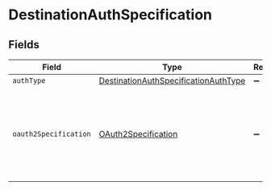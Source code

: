 # DestinationAuthSpecification


## Fields

| Field                                                                                               | Type                                                                                                | Required                                                                                            | Description                                                                                         |
| --------------------------------------------------------------------------------------------------- | --------------------------------------------------------------------------------------------------- | --------------------------------------------------------------------------------------------------- | --------------------------------------------------------------------------------------------------- |
| `authType`                                                                                          | [DestinationAuthSpecificationAuthType](../../models/shared/destinationauthspecificationauthtype.md) | :heavy_minus_sign:                                                                                  | N/A                                                                                                 |
| `oauth2Specification`                                                                               | [OAuth2Specification](../../models/shared/oauth2specification.md)                                   | :heavy_minus_sign:                                                                                  | An object containing any metadata needed to describe this connector's Oauth flow                    |
